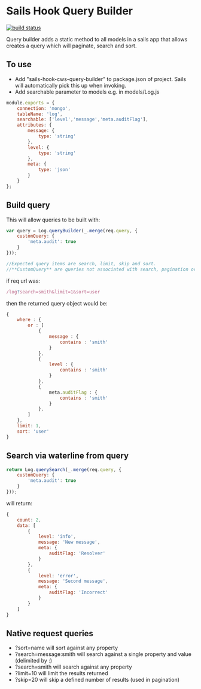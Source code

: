 # Sails Hook Query Builder

[![build status](https://travis-ci.org/caljrimmer/sails-hook-query-builder.svg?branch=master&style=flat-square)](https://travis-ci.org/caljrimmer/sails-hook-query-builder)


Query builder adds a static method to all models in a sails app that allows creates a query which will paginate, search and sort.

## To use 

- Add "sails-hook-cws-query-builder" to package.json of project. Sails will automatically pick this up when invoking.
- Add searchable parameter to models e.g. in models/Log.js

```javascript
module.exports = {
    connection: 'mongo',
    tableName: 'log',
    searchable: ['level','message','meta.auditFlag'],
    attributes: {
        message: {
            type: 'string'
        },
        level: {
            type: 'string'
        },
        meta: {
            type: 'json'
        }
    }
};
```
  
## Build query

This will allow queries to be built with:

```javascript
var query = Log.queryBuilder(_.merge(req.query, {
    customQuery: {
        'meta.audit': true
    }
})); 

//Expected query items are search, limit, skip and sort.
//**CustomQuery** are queries not associated with search, pagination or sort
```

if req url was:

```javascript
/log?search=smith&limit=1&sort=user
```

then the returned query object would be:

```javascript
{
    where : {
        or : [
            {
                message : {
                    contains : 'smith'
                }
            },
            {
                level : {
                    contains : 'smith'
                }
            },
            {
                meta.auditFlag : {
                    contains : 'smith'
                }
            },
        ]
    },
    limit: 1,
    sort: 'user'
}
``` 

## Search via waterline from query 
     

```javascript
return Log.querySearch(_.merge(req.query, {
    customQuery: {
        'meta.audit': true
    }
})); 
```

will return:

```javascript
{
    count: 2,
    data: [
        {
            level: 'info',
            message: 'New message',
            meta: {
                auditFlag: 'Resolver'
            }
        },
        {
            level: 'error',
            message: 'Second message',
            meta: {
                auditFlag: 'Incorrect'
            }
        }
    ]
}
```

## Native request queries

- ?sort=name will sort against any property
- ?search=message:smith will search against a single property and value (delimited by :)
- ?search=smith will search against any property
- ?limit=10 will limit the results returned
- ?skip=20 will skip a defined number of results (used in pagination)